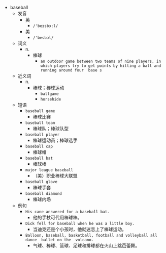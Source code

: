 - baseball
  - 发音
    - 英
      - `/'beɪsbɔːl/`
    - 美
      - `/'besbɔl/`
  - 词义
    - n.
      - 棒球
        - `an outdoor game between two teams of nine players, in which players try to get points by hitting a ball and running around four  base s `
  - 近义词
    - n.
      - 棒球；棒球运动
        - `ballgame`
        - `horsehide`
  - 短语
    - `baseball game`
      - 棒球比赛 
    - `baseball team`
      - 棒球队；棒球队型 
    - `baseball player`
      - 棒球运动员；棒球选手 
    - `baseball cap`
      - 棒球帽 
    - `baseball bat`
      - 棒球棒 
    - `major league baseball`
      - （美）职业棒球大联盟 
    - `baseball glove`
      - 棒球手套 
    - `baseball diamond`
      - 棒球内场 
  - 例句
    - `His cane answered for a baseball bat.`
      - 他的手杖可代用棒球棒。
    - `Dick fell for baseball when he was a little boy.`
      - 当迪克还是个小孩时，他就迷恋上了棒球运动。
    - `Balloon, baseball, basketball, football and volleyball all dance  ballet on the  volcano.`
      - 气球、棒球、篮球、足球和排球都在火山上跳芭蕾舞。

